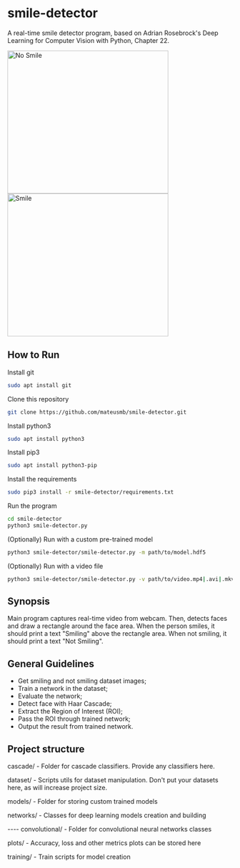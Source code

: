 # smile-detector
A real-time smile detector program, based on Adrian Rosebrock's Deep Learning for Computer Vision with Python, Chapter 22.

<img src="https://imgur.com/moPlcdw.jpg" width="360" height="320" alt="No Smile"> <img src="https://imgur.com/76OjrGR.jpg" width="360" height="320" alt="Smile">

## How to Run

Install git
```bash
sudo apt install git
```

Clone this repository
```bash
git clone https://github.com/mateusmb/smile-detector.git
```

Install python3
```bash
sudo apt install python3
```

Install pip3
```bash
sudo apt install python3-pip
```

Install the requirements
```bash
sudo pip3 install -r smile-detector/requirements.txt
```

Run the program
```bash
cd smile-detector
python3 smile-detector.py
```


(Optionally) Run with a custom pre-trained model
```bash
python3 smile-detector/smile-detector.py -m path/to/model.hdf5
```

(Optionally) Run with a video file
```bash
python3 smile-detector/smile-detector.py -v path/to/video.mp4|.avi|.mkv|.wmv
```


## Synopsis
Main program captures real-time video from webcam. Then, detects faces and draw a rectangle around the face area. When the person smiles, it should print a text "Smiling" above the rectangle area. When not smiling, it should print a text "Not Smiling".

## General Guidelines
* Get smiling and not smiling dataset images;
* Train a network in the dataset;
* Evaluate the network;
* Detect face with Haar Cascade;
* Extract the Region of Interest (ROI);
* Pass the ROI through trained network;
* Output the result from trained network.

## Project structure
cascade/  - Folder for cascade classifiers. Provide any classifiers here.

dataset/  - Scripts utils for dataset manipulation. Don't put your datasets here, as will increase project size.

models/   - Folder for storing custom trained models

networks/ - Classes for deep learning models creation and building
    
---- convolutional/ - Folder for convolutional neural networks classes
    
plots/    - Accuracy, loss and other metrics plots can be stored here

training/ - Train scripts for model creation

